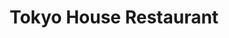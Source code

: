 ---
layout: place
title: "Tokyo House Restaurant"
permalink: /pennsylvania/hummelstown/tokyo-house-restaurant.html
stateAbbr: PA
stateName: Pennsylvania
cityName: Hummelstown
seo:
  name: "Tokyo House Restaurant"
  type: Restaurant
  links: https://www.tokyohousepa.com/
description: "Tokyo House Restaurant serves delicious sushi in Hummelstown, Pennsylvania. Try fresh Japanese dishes for a great dining experience. Available for takeout, delivery, lunch, and dinner."
place_id: ChIJ8VV33P67yIkRCohe7Sc8Aqw
photos:
  - name: >-
      places/ChIJ8VV33P67yIkRCohe7Sc8Aqw/photos/AeeoHcICzuagksRbEEsBv3x5T08ZXhHILeGbJ9nw4leaRqiq06lmQPTFMTcQ0oC_qjZk_wURoNS0oDmie3jiD6-owQH2YlU2mzuAeYegq5Ag_OtmzLXTrl6niYPF7bhDWHh7F-ujoZ_SndGDMvk3_HLobIFl3wo2UfFdW2RnrVN07GXmX91dk8_NLgzvk1_hjdt8nYt4VJk9YMioh-VhysVE4iektDY78hXyWf6mpjXpxZ-3Qh2ZOfm-LXrhLwzJyfwCi7acPREtF54UspIsnW9c23zydB9uAXER7H8H8OdSZGGcH-oVQeNw4tN5nndjh7LCmek9Yd5I-3fuSdNzCdJxJWp7fI5kyEkyy9LQOavOmTaOCC3UhQw0FAEFWnPyBertMfYlVU6uYfmHEVT_UeGZDuzmmVpdq_Pf7ensTTaXi_G_4Q
    widthPx: 4032
    heightPx: 3024
    authorAttributions:
      - displayName: Enzo Lopez
        uri: https://maps.google.com/maps/contrib/109999643669380076328
        photoUri: >-
          https://lh3.googleusercontent.com/a-/ALV-UjUUzC7NAm0-4HJP3waqUxwKvPldjcHY8G7vW96GrRiqh5gC1Lk=s100-p-k-no-mo
    flagContentUri: >-
      https://www.google.com/local/imagery/report/?cb_client=maps_api_places.places_api&image_key=!1e10!2sCIHM0ogKEICAgIC2rOaQJg&hl=en-US
    googleMapsUri: >-
      https://www.google.com/maps/place//data=!3m4!1e2!3m2!1sCIHM0ogKEICAgIC2rOaQJg!2e10!4m2!3m1!1s0x89c8bbfedc7755f1:0xac023c27ed5e880a
  - name: >-
      places/ChIJ8VV33P67yIkRCohe7Sc8Aqw/photos/AeeoHcLgN5pU0bKxtTzt9fOMjTCEizYz9BkqK0NxI0Bm1rrmxL_siyPi6ZEtGwJv9mh9gpfxAp5FcA4NvtsMJq5hmmzbmhbX_EJ7WPJec53QHBe5ZxBS3KurhIL-NAdakSUwryqFQfLha6CrfBkHBDPGBvhB4s629Er9_qnB_IJyBsChoZdamdtNMQ3oXfamVqcQLe_lmI2dMsRcvuq-WAVwZ_L0ou6ZlRkVM69v25kcSwuPPftcCshhkaZ_htiE--eK64mp3VsEGer8zDppV8xzbQTnZgOY4SoHtacaWneTtG68fpPrgqKjbPJe55_1-LVu9YpP4OXv2zZdvEIjrnqKOvTro9caDT-Qve3auzBIGcoChYLPVu-bqpdD8nXIBQJtEPvphbC5DylOPVWflDeWEP-eHWcvl5RY4g7AOlATnOZ-JA
    widthPx: 3024
    heightPx: 4032
    authorAttributions:
      - displayName: Amy
        uri: https://maps.google.com/maps/contrib/100056491432025219661
        photoUri: >-
          https://lh3.googleusercontent.com/a-/ALV-UjUb-QCPmsMhUHPLBiYbZQwibCapDdxPGJoGULDsCPwPwonx23Q=s100-p-k-no-mo
    flagContentUri: >-
      https://www.google.com/local/imagery/report/?cb_client=maps_api_places.places_api&image_key=!1e10!2sCIHM0ogKEICAgMDQxMH4Qg&hl=en-US
    googleMapsUri: >-
      https://www.google.com/maps/place//data=!3m4!1e2!3m2!1sCIHM0ogKEICAgMDQxMH4Qg!2e10!4m2!3m1!1s0x89c8bbfedc7755f1:0xac023c27ed5e880a
  - name: >-
      places/ChIJ8VV33P67yIkRCohe7Sc8Aqw/photos/AeeoHcJoRvyF1UA7nBbYA21sepUNvlq2egte5BF2fMzREk2_LIXX-WK5hYwevTul_joETxxxkL0JtIlj3Fa3nUARLCLCvBvWgKqmyuw_x9Gs90J6QFDrcyFWPguqHshODN_PiesHvu25HPN-fS7B2OcaXw-5B3TqabdyN96ySpBdxL_4wzGZA8A4Ott88pWy6T64KmXZnGDxQreI9ZeS9BS4_-pxmmLZGAZc-MFbIqo2sxUHvtTAHTMkOw2P5FMdKaWUrfDsdYMdIHpDOc1JsQWzQouEC0HiKx2HJgCL0wsceeGNYxgUG_4-T0Bzvx4Sk3jrudtLKXZUFmAvubBW7jEFl_vAgCxDe5UL-UlaBIuq5y9Y4GX3UTRQoXQp-LcyBRPe672mecot7GWQlOL7-t1ogLW3fDcYHeoIWwc6-JIl8sHedhQq
    widthPx: 4716
    heightPx: 3540
    authorAttributions:
      - displayName: L Han
        uri: https://maps.google.com/maps/contrib/113882967780914166666
        photoUri: >-
          https://lh3.googleusercontent.com/a/ACg8ocLLJqbfWI7GsFv70m1xh2OGRNX-re2igjt-_BKWU8jCEntvum8=s100-p-k-no-mo
    flagContentUri: >-
      https://www.google.com/local/imagery/report/?cb_client=maps_api_places.places_api&image_key=!1e10!2sCIHM0ogKEICAgICbs_LYoQE&hl=en-US
    googleMapsUri: >-
      https://www.google.com/maps/place//data=!3m4!1e2!3m2!1sCIHM0ogKEICAgICbs_LYoQE!2e10!4m2!3m1!1s0x89c8bbfedc7755f1:0xac023c27ed5e880a
  - name: >-
      places/ChIJ8VV33P67yIkRCohe7Sc8Aqw/photos/AeeoHcKgq6thEhZOgfFHUNDIwu-YsMSa7Q9vgzx2sCc42Qaf7APYJVwZYq6WzAWPSXPU2854TQqk6tEU61Sr1PJWw4Ah41yJHrJOwgwyLMq_AOdfKeyATTcAFc8hvq5fAbqSKuJ5KMTPkpBCWQdKZKsszNEfdytkwYijl35f7Byv5wCK6GjGMMlHWr_03x7CY02aRh1btPObeAWU7Q_kF1DqscB296f1x2PRn7e1eOJrahn85lRJ3gS2XHwE_C9GldQ8whNumk7pFvIVhfgs4Z7dU4vG1v7JCTQtXJj1H3_E0daCabwrEk_wpwG_hEvfH6zRglgDwxSopoK84-nQ76rus50vvv3E3EJPzsAdOVfi_jmIJdxHq3-A8QRecZlK2gDB_oUh7xnSwzqslWMqcXgDEJ5XOJQ_OkXAYreDXGSqJiHfxw
    widthPx: 4716
    heightPx: 3540
    authorAttributions:
      - displayName: L Han
        uri: https://maps.google.com/maps/contrib/113882967780914166666
        photoUri: >-
          https://lh3.googleusercontent.com/a/ACg8ocLLJqbfWI7GsFv70m1xh2OGRNX-re2igjt-_BKWU8jCEntvum8=s100-p-k-no-mo
    flagContentUri: >-
      https://www.google.com/local/imagery/report/?cb_client=maps_api_places.places_api&image_key=!1e10!2sCIHM0ogKEICAgICbs_LYYQ&hl=en-US
    googleMapsUri: >-
      https://www.google.com/maps/place//data=!3m4!1e2!3m2!1sCIHM0ogKEICAgICbs_LYYQ!2e10!4m2!3m1!1s0x89c8bbfedc7755f1:0xac023c27ed5e880a
  - name: >-
      places/ChIJ8VV33P67yIkRCohe7Sc8Aqw/photos/AeeoHcLt7kaemYYEOHZRX7fAW28jF7e39KWCjidtPU6jJyTwff5OlahdNbHGo2Y5s-uGXfAt8LcQM3yL-QcpaOSMpKIXU-hGVMTYpm_N1E6vYZP0aLwPU-tpRnX0Tf53A-aiwzyE2i9H3OnVgjPOFgaJ_88Tl6XUvs7jpDzNhkASBXDUiVJgOJnJ1XHWzLegMwliG061mYEGS7TW9vYgNjAoz0xKcwMYyFcNUX_bMgQ3vaNCh8jqW8oEwk7pQM5fsAeqMFMfgxvXTjbfF_EMF3nyUPztiLZxONV0W6tEFa7hIHx-3tPkEsp5sqWi_J8KSKM3rXU42t1wxvWOJWr6Hm_xwlnX9aUU0hLXoCDBSY_F8M9D9JN59K_Fyy5XmGloYUP-vzrYCD3hVaiNm8B7ea6TTNRpls90fGVYZ9eX45oQJGe1_Q
    widthPx: 4032
    heightPx: 3024
    authorAttributions:
      - displayName: Madzie Lawson
        uri: https://maps.google.com/maps/contrib/106172317129885261659
        photoUri: >-
          https://lh3.googleusercontent.com/a/ACg8ocL9TfXCXFPO8oneAaOLLtLli4CpIhwA4blwv29x7mg20eSCcA=s100-p-k-no-mo
    flagContentUri: >-
      https://www.google.com/local/imagery/report/?cb_client=maps_api_places.places_api&image_key=!1e10!2sCIHM0ogKEICAgIDP-dKANA&hl=en-US
    googleMapsUri: >-
      https://www.google.com/maps/place//data=!3m4!1e2!3m2!1sCIHM0ogKEICAgIDP-dKANA!2e10!4m2!3m1!1s0x89c8bbfedc7755f1:0xac023c27ed5e880a
  - name: >-
      places/ChIJ8VV33P67yIkRCohe7Sc8Aqw/photos/AeeoHcLRIVldYU-WeREUdGXPq8olCq66JFznajguv8rATb8oWvKB2omCIlRY23PdWmkMqiStNeh0zJBm_RRjpzqPP6fs_nm4nu3emAVldR55HCOUzi-QWlUl37eH5i7VdfEzNda60WBr8x-xJkeiZ39y6i5oPzFpL2YtBACnRsg3PSdbshO2gwK92DE8kgKipvd_O1961GBvCPpsov_AyPa_i8ITagDOSlTlH68_vZeWvJgi-GjK6bufT3bas6lTT3g6kdAeoXKBzBmswVxiGAdHqLp3mjFnckRzcgKWZFEYiPKDPmKtTDUlryC1-dczDy5lw4J1ijsO3l546mRZiWLYh25QZcPGOuOryziPEXpUFyCbjoGO7cDjfMgmZfkEA-1C0Hod063mQA_sp7OTMMF_d7ZuYCEOzmhdspVT59LeiayQrg
    widthPx: 4032
    heightPx: 3024
    authorAttributions:
      - displayName: Bonnie Balmer
        uri: https://maps.google.com/maps/contrib/111646961202745944869
        photoUri: >-
          https://lh3.googleusercontent.com/a-/ALV-UjWUmCqFuUCIceLlorY22qwzlKqdBoShBWKRCxKdkRkCu6I-gJoVVQ=s100-p-k-no-mo
    flagContentUri: >-
      https://www.google.com/local/imagery/report/?cb_client=maps_api_places.places_api&image_key=!1e10!2sCIHM0ogKEICAgIDplcmDOw&hl=en-US
    googleMapsUri: >-
      https://www.google.com/maps/place//data=!3m4!1e2!3m2!1sCIHM0ogKEICAgIDplcmDOw!2e10!4m2!3m1!1s0x89c8bbfedc7755f1:0xac023c27ed5e880a
  - name: >-
      places/ChIJ8VV33P67yIkRCohe7Sc8Aqw/photos/AeeoHcI0Hg6Zd8I09etBpF3ehH2CbRO-JbVuZJf7J3GkKKRyTwF9P3FCUiz75x4E4TdNUwUkpB3GAI7Bdlk1FsbXyS0fTYmEjdXGZXp68_G8Wp_sglTj8LvK7UuO6ndqXYBEgubflSBURdl8ZXUKz5sxrxOsoH8GJKp0bf9Zh1DnxhJ6GdpANiIXjcnrcBFwcjADExEyUYL9FEYhl9_S4oqMalUmWd67jj8qD1yvBTWBOCXTdRDbiaV0cCUjrrK9oGBXRW3Yd3Le85wbhEElEZJYHCyHltb2A0Abzzm7oVhsHdtBSkqSVWQo6hcr6It9DAO-H89nI4iBLANGH_LfBBckT6D4IrcqQAAUUFbiBfUrITNYOabPIl-L5J4Tes0e-Y5GKtBO_RxLYGCbJrw1rbdlFGmERJm0JY7007UVDhGKQLAtkZE
    widthPx: 3024
    heightPx: 4032
    authorAttributions:
      - displayName: Amy
        uri: https://maps.google.com/maps/contrib/100056491432025219661
        photoUri: >-
          https://lh3.googleusercontent.com/a-/ALV-UjUb-QCPmsMhUHPLBiYbZQwibCapDdxPGJoGULDsCPwPwonx23Q=s100-p-k-no-mo
    flagContentUri: >-
      https://www.google.com/local/imagery/report/?cb_client=maps_api_places.places_api&image_key=!1e10!2sCIHM0ogKEICAgMDQxMH4kgE&hl=en-US
    googleMapsUri: >-
      https://www.google.com/maps/place//data=!3m4!1e2!3m2!1sCIHM0ogKEICAgMDQxMH4kgE!2e10!4m2!3m1!1s0x89c8bbfedc7755f1:0xac023c27ed5e880a
  - name: >-
      places/ChIJ8VV33P67yIkRCohe7Sc8Aqw/photos/AeeoHcKQNlOmxVkJkh-Xw0Xi3Mnw81X3FlLEvDTwmAyzTiVvJJj_vRPNw-rqIQdoL2lSAZhSLhPx8FQdKwXn50Rgio9cGWmrU_MATDmvH8KL_c84sLE5bnGA7Svrzvus8W-xDqzr1XYHqda8bnBknRgdj_9s2KzBG3ioSDv4B6hXtIibbhxPVwqauM0lzmyS2XmFQA9ygNdrbZ8kcZRryraN3rK1NiO3SGp5E8kOmy1DK6J8uOggYToaBZveLJBgIMRlWAJyvpwDsVIN2GJFA1MXe7TgMPI5-62BbEr076C7KAVKPzWmviQEbv3EKfc29YoIoMhcLttSa3fwzQ5_9NPWlfsGaP9Rsl7QNzYu3n8iWQdjWhgkXwlkDY2ELh4Qw79dRSY6fmqrGkJDMdKTB6z00ROmhKAkT9sAGpJU5PwWIw_Z2A
    widthPx: 3024
    heightPx: 4032
    authorAttributions:
      - displayName: Enzo Lopez
        uri: https://maps.google.com/maps/contrib/109999643669380076328
        photoUri: >-
          https://lh3.googleusercontent.com/a-/ALV-UjUUzC7NAm0-4HJP3waqUxwKvPldjcHY8G7vW96GrRiqh5gC1Lk=s100-p-k-no-mo
    flagContentUri: >-
      https://www.google.com/local/imagery/report/?cb_client=maps_api_places.places_api&image_key=!1e10!2sCIHM0ogKEICAgIC2rOaQZg&hl=en-US
    googleMapsUri: >-
      https://www.google.com/maps/place//data=!3m4!1e2!3m2!1sCIHM0ogKEICAgIC2rOaQZg!2e10!4m2!3m1!1s0x89c8bbfedc7755f1:0xac023c27ed5e880a
  - name: >-
      places/ChIJ8VV33P67yIkRCohe7Sc8Aqw/photos/AeeoHcLIQ1IDOVRrcfEiJYmmOmkXJG4-Xm57dFo0xB3illQ44zBbl4dfC5o5njIdYoTkTdzTzi_ScAv0Fe2_lQHSx4Va0z8dLzrMecunsbtvD4j-hCGbOBBVygSSQM0G8nlQmww--GixOdYzUgJwpqAlN4bRLBBwHxMSHDnUGQFL5eesfh55ixumP0vfgehc5AaZl7kWN5NWL3mqxmCPDb-gtpaUOYat4zA8CopBNStk_vDXMy-V_nwjrtJkpCymmA-BUb4gInAPETvYi6lDoPdgLqu572L8jjbzyaiFipzHI6zqU6Pm0Alkkpt2qTNQokYm8rI6wFs0IQm3oQIWxnlulIi1WnwgbadBNEFfHSFK68hMaZkV8rYxNv5SCrB3zAVqdAo9K0Wpvxl1DHQu8aGJKitBXubzHKAn4E8jG-n5JPxBB1g
    widthPx: 4032
    heightPx: 3024
    authorAttributions:
      - displayName: Enzo Lopez
        uri: https://maps.google.com/maps/contrib/109999643669380076328
        photoUri: >-
          https://lh3.googleusercontent.com/a-/ALV-UjUUzC7NAm0-4HJP3waqUxwKvPldjcHY8G7vW96GrRiqh5gC1Lk=s100-p-k-no-mo
    flagContentUri: >-
      https://www.google.com/local/imagery/report/?cb_client=maps_api_places.places_api&image_key=!1e10!2sCIHM0ogKEICAgIC2rOaQxgE&hl=en-US
    googleMapsUri: >-
      https://www.google.com/maps/place//data=!3m4!1e2!3m2!1sCIHM0ogKEICAgIC2rOaQxgE!2e10!4m2!3m1!1s0x89c8bbfedc7755f1:0xac023c27ed5e880a
  - name: >-
      places/ChIJ8VV33P67yIkRCohe7Sc8Aqw/photos/AeeoHcKhC8gE73-9ykjSzSK6VxhQFNHB07xujQyrslYFnN8BHGlIy8Sis4f1Je0fegoBS7OYTBnocEeyGtj1LRc8E_nuHsF_lqW2uqKQ9c78cplGY-hdrWH_anxjw0suanjpRywRwhDrUETi8uKw6if80gVmwGliBZu6zLNMuWlZumukT-Cj3y_s2WFz5V8Uo3yUek3G2G3dxagSRPOS_3VBMeZqkPTw6au-zh2npjpzNcRBPXE6B3lOcSy7lT05q9SHGw0iOiSdkR7_1LvvSLRECqeB6OodqYlF5oXzXdO2R1KZfkjocms1_rAAalH5JrivRoC4euMboAxN2Lt0Ki1-CdxGP6IDnaFDYBIfsr8gsuDlL6DjcWbUHzIqrfcFORevQQcw2vofANakm403rv1Sir_6wkn_-uefJ6c36jPPz9Rf8A
    widthPx: 4032
    heightPx: 3024
    authorAttributions:
      - displayName: Madzie Lawson
        uri: https://maps.google.com/maps/contrib/106172317129885261659
        photoUri: >-
          https://lh3.googleusercontent.com/a/ACg8ocL9TfXCXFPO8oneAaOLLtLli4CpIhwA4blwv29x7mg20eSCcA=s100-p-k-no-mo
    flagContentUri: >-
      https://www.google.com/local/imagery/report/?cb_client=maps_api_places.places_api&image_key=!1e10!2sCIHM0ogKEICAgIDP-dKAVA&hl=en-US
    googleMapsUri: >-
      https://www.google.com/maps/place//data=!3m4!1e2!3m2!1sCIHM0ogKEICAgIDP-dKAVA!2e10!4m2!3m1!1s0x89c8bbfedc7755f1:0xac023c27ed5e880a
address: 1134 Mae St, Hummelstown, PA 17036, USA
street: 1134 Mae St
city: Hummelstown
state: PA
zip: '17036'
country: USA
neighborhood: null
latitude: '40.270017'
longitude: '-76.686188'
accessibility_options:
  wheelchairAccessibleParking: true
  wheelchairAccessibleEntrance: true
  wheelchairAccessibleRestroom: true
  wheelchairAccessibleSeating: true
business_status: OPERATIONAL
name: Tokyo House Restaurant
google_maps_links:
  directionsUri: >-
    https://www.google.com/maps/dir//''/data=!4m7!4m6!1m1!4e2!1m2!1m1!1s0x89c8bbfedc7755f1:0xac023c27ed5e880a!3e0
  placeUri: https://maps.google.com/?cid=12394535266660812810
  writeAReviewUri: >-
    https://www.google.com/maps/place//data=!4m3!3m2!1s0x89c8bbfedc7755f1:0xac023c27ed5e880a!12e1
  reviewsUri: >-
    https://www.google.com/maps/place//data=!4m4!3m3!1s0x89c8bbfedc7755f1:0xac023c27ed5e880a!9m1!1b1
  photosUri: >-
    https://www.google.com/maps/place//data=!4m3!3m2!1s0x89c8bbfedc7755f1:0xac023c27ed5e880a!10e5
primary_type: Japanese Restaurant
opening_hours:
  regular: null
  current: null
secondary_opening_hours:
  regular:
    weekdayDescriptions: null
    type: null
  current:
    weekdayDescriptions: null
    type: null
phone: (717) 520-1200
price_level: PRICE_LEVEL_MODERATE
price_range: $20 &ndash; $30
rating: '3.9'
rating_count: 112
website: https://www.tokyohousepa.com/
reviews:
  - name: >-
      places/ChIJ8VV33P67yIkRCohe7Sc8Aqw/reviews/ChdDSUhNMG9nS0VJQ0FnTURReE1INHZBRRAB
    relativePublishTimeDescription: a month ago
    rating: 3
    text:
      text: >-
        We were searching for some good hibachi and decided to try this place.
        The atmosphere is bland and run down. The sushi was pretty awful. The
        hibachi chicken was pretty decent. I would probably not go back. It was
        pricey for the quality of food. Lastly, there was no detailed bill. It
        was all just written on a piece of paper.
      languageCode: en
    originalText:
      text: >-
        We were searching for some good hibachi and decided to try this place.
        The atmosphere is bland and run down. The sushi was pretty awful. The
        hibachi chicken was pretty decent. I would probably not go back. It was
        pricey for the quality of food. Lastly, there was no detailed bill. It
        was all just written on a piece of paper.
      languageCode: en
    authorAttribution:
      displayName: Amy
      uri: https://www.google.com/maps/contrib/100056491432025219661/reviews
      photoUri: >-
        https://lh3.googleusercontent.com/a-/ALV-UjUb-QCPmsMhUHPLBiYbZQwibCapDdxPGJoGULDsCPwPwonx23Q=s128-c0x00000000-cc-rp-mo-ba4
    publishTime: '2025-03-09T00:36:02.184930Z'
    flagContentUri: >-
      https://www.google.com/local/review/rap/report?postId=ChdDSUhNMG9nS0VJQ0FnTURReE1INHZBRRAB&d=17924085&t=1
    googleMapsUri: >-
      https://www.google.com/maps/reviews/data=!4m6!14m5!1m4!2m3!1sChdDSUhNMG9nS0VJQ0FnTURReE1INHZBRRAB!2m1!1s0x89c8bbfedc7755f1:0xac023c27ed5e880a
  - name: >-
      places/ChIJ8VV33P67yIkRCohe7Sc8Aqw/reviews/ChZDSUhNMG9nS0VJQ0FnSURQLWVMTmNBEAE
    relativePublishTimeDescription: 4 months ago
    rating: 1
    text:
      text: >-
        I was SCAMMED!!


        I am VERY angry to say the least. So my fiance, our daughter, and I went
        here to get hibachi. We ordered a steak hibachi, salmon hibachi, a spicy
        salmon roll and a spicy crab roll.


        The man who did the hibachi was amazing, you could tell he loved his
        job.


        The waitress  however, she was very lack luster. We didn’t even bother
        ordering more than our water because she only checked on us once. Then
        by the end she put the check in front of us and didn’t even ask if we
        were done or anything. So we decided to just call it and pay. I put my
        card in and gave it back to her, I should have given it a better look
        but she charged us $93!!!!!


        So when I got the receipt I was in shock. I caught her attention when
        she passed by and asked for the paper she wrote our order on, which she
        never showed us. She went over to the cash register and calculated it.
        She still had my card meanwhile and voided the 93, and charged me 68.35.
        Which was still wrong but I had had enough at this point. We did tip
        because of the guy who did our hibachi. So we ended paying 80. BUT when
        walking out, on her register I saw 63.28 which was the actual total for
        our food after looking at all the prices online. I understand tax but
        there’s no way it could be an extra 5$. I am DISGUSTED. I  was almost
        SCAMMED out of more money!! I feel scammed to have even paid 80!!! It
        was no honest mistake either. You don’t just overcharge someone and do
        it again. She would have let us walk away knowing we over paid.

        I put a picture of both the hibachi guy and our waitress.
      languageCode: en
    originalText:
      text: >-
        I was SCAMMED!!


        I am VERY angry to say the least. So my fiance, our daughter, and I went
        here to get hibachi. We ordered a steak hibachi, salmon hibachi, a spicy
        salmon roll and a spicy crab roll.


        The man who did the hibachi was amazing, you could tell he loved his
        job.


        The waitress  however, she was very lack luster. We didn’t even bother
        ordering more than our water because she only checked on us once. Then
        by the end she put the check in front of us and didn’t even ask if we
        were done or anything. So we decided to just call it and pay. I put my
        card in and gave it back to her, I should have given it a better look
        but she charged us $93!!!!!


        So when I got the receipt I was in shock. I caught her attention when
        she passed by and asked for the paper she wrote our order on, which she
        never showed us. She went over to the cash register and calculated it.
        She still had my card meanwhile and voided the 93, and charged me 68.35.
        Which was still wrong but I had had enough at this point. We did tip
        because of the guy who did our hibachi. So we ended paying 80. BUT when
        walking out, on her register I saw 63.28 which was the actual total for
        our food after looking at all the prices online. I understand tax but
        there’s no way it could be an extra 5$. I am DISGUSTED. I  was almost
        SCAMMED out of more money!! I feel scammed to have even paid 80!!! It
        was no honest mistake either. You don’t just overcharge someone and do
        it again. She would have let us walk away knowing we over paid.

        I put a picture of both the hibachi guy and our waitress.
      languageCode: en
    authorAttribution:
      displayName: Madzie Lawson
      uri: https://www.google.com/maps/contrib/106172317129885261659/reviews
      photoUri: >-
        https://lh3.googleusercontent.com/a/ACg8ocL9TfXCXFPO8oneAaOLLtLli4CpIhwA4blwv29x7mg20eSCcA=s128-c0x00000000-cc-rp-mo
    publishTime: '2024-12-04T00:00:54.896867Z'
    flagContentUri: >-
      https://www.google.com/local/review/rap/report?postId=ChZDSUhNMG9nS0VJQ0FnSURQLWVMTmNBEAE&d=17924085&t=1
    googleMapsUri: >-
      https://www.google.com/maps/reviews/data=!4m6!14m5!1m4!2m3!1sChZDSUhNMG9nS0VJQ0FnSURQLWVMTmNBEAE!2m1!1s0x89c8bbfedc7755f1:0xac023c27ed5e880a
  - name: >-
      places/ChIJ8VV33P67yIkRCohe7Sc8Aqw/reviews/ChZDSUhNMG9nS0VJQ0FnSUNic19MWVFREAE
    relativePublishTimeDescription: 8 months ago
    rating: 5
    text:
      text: >-
        The restaurant is next to a supermarket. So there are plenty free
        parking. Recommend to come after a whole day at the Hershey’s Park. The
        servings are large. Both the kids’ meal and the regular meal.


        We only tried the Black Dragon roll and the TNT roll. Recommend both of
        them. The ell combo is worth to try, eel is fresh, soft, and tender.
        Kids’ meal is large, enough for an adult in my opinion.


        The service people are nice to us… they also speak mandarin and
        recommended us several food options.


        We will come back whenever we go to the Hershey park.
      languageCode: en
    originalText:
      text: >-
        The restaurant is next to a supermarket. So there are plenty free
        parking. Recommend to come after a whole day at the Hershey’s Park. The
        servings are large. Both the kids’ meal and the regular meal.


        We only tried the Black Dragon roll and the TNT roll. Recommend both of
        them. The ell combo is worth to try, eel is fresh, soft, and tender.
        Kids’ meal is large, enough for an adult in my opinion.


        The service people are nice to us… they also speak mandarin and
        recommended us several food options.


        We will come back whenever we go to the Hershey park.
      languageCode: en
    authorAttribution:
      displayName: L Han
      uri: https://www.google.com/maps/contrib/113882967780914166666/reviews
      photoUri: >-
        https://lh3.googleusercontent.com/a/ACg8ocLLJqbfWI7GsFv70m1xh2OGRNX-re2igjt-_BKWU8jCEntvum8=s128-c0x00000000-cc-rp-mo-ba5
    publishTime: '2024-07-29T18:32:27.630851Z'
    flagContentUri: >-
      https://www.google.com/local/review/rap/report?postId=ChZDSUhNMG9nS0VJQ0FnSUNic19MWVFREAE&d=17924085&t=1
    googleMapsUri: >-
      https://www.google.com/maps/reviews/data=!4m6!14m5!1m4!2m3!1sChZDSUhNMG9nS0VJQ0FnSUNic19MWVFREAE!2m1!1s0x89c8bbfedc7755f1:0xac023c27ed5e880a
  - name: >-
      places/ChIJ8VV33P67yIkRCohe7Sc8Aqw/reviews/ChdDSUhNMG9nS0VJQ0FnSURfOVlEdXdnRRAB
    relativePublishTimeDescription: 2 months ago
    rating: 5
    text:
      text: >-
        Amazing experience! Truly wonderful! Great food and amazing staff. We
        came here as a team and had a blast. It is BYOB but there is a liquor
        store next door! The funniest staff in the whole entire state of
        Pennsylvania! Highly recommend!!! Yum!
      languageCode: en
    originalText:
      text: >-
        Amazing experience! Truly wonderful! Great food and amazing staff. We
        came here as a team and had a blast. It is BYOB but there is a liquor
        store next door! The funniest staff in the whole entire state of
        Pennsylvania! Highly recommend!!! Yum!
      languageCode: en
    authorAttribution:
      displayName: Victoria Valentino
      uri: https://www.google.com/maps/contrib/102987843958243811661/reviews
      photoUri: >-
        https://lh3.googleusercontent.com/a-/ALV-UjWbKrSW8Te3sOlFAjFyL1ninaFgGRkK7wrcWp7I9YniaWOMl3cj=s128-c0x00000000-cc-rp-mo
    publishTime: '2025-01-26T01:06:54.987529Z'
    flagContentUri: >-
      https://www.google.com/local/review/rap/report?postId=ChdDSUhNMG9nS0VJQ0FnSURfOVlEdXdnRRAB&d=17924085&t=1
    googleMapsUri: >-
      https://www.google.com/maps/reviews/data=!4m6!14m5!1m4!2m3!1sChdDSUhNMG9nS0VJQ0FnSURfOVlEdXdnRRAB!2m1!1s0x89c8bbfedc7755f1:0xac023c27ed5e880a
  - name: >-
      places/ChIJ8VV33P67yIkRCohe7Sc8Aqw/reviews/ChZDSUhNMG9nS0VJQ0FnTUNnbkpUT01BEAE
    relativePublishTimeDescription: a month ago
    rating: 2
    text:
      text: >-
        Was sat immediately and ordered quickly. My girlfriend and I both order
        hibachi, and our soup and salad came out within 10 minutes. It took
        another 30-40 minutes to get our meals.


        From when we get our soup and salad to when we got our meals, no one
        checked on us, and our drinks were finished before we got our meals.


        When we got our meals, my tuna was dry and overcooked, and there were no
        sauces (aside from soy sauce) to cut the dryness. My girlfriend got the
        lobster, scallop, shrimp hibachi and she said some pieces were cold.


        After being served we did not get refills on drinks. Had to ask for the
        check and never got our box.


        My girlfriend noted that our server, a young boy, seemed to be left
        alone in his duties, which might explain the service.
      languageCode: en
    originalText:
      text: >-
        Was sat immediately and ordered quickly. My girlfriend and I both order
        hibachi, and our soup and salad came out within 10 minutes. It took
        another 30-40 minutes to get our meals.


        From when we get our soup and salad to when we got our meals, no one
        checked on us, and our drinks were finished before we got our meals.


        When we got our meals, my tuna was dry and overcooked, and there were no
        sauces (aside from soy sauce) to cut the dryness. My girlfriend got the
        lobster, scallop, shrimp hibachi and she said some pieces were cold.


        After being served we did not get refills on drinks. Had to ask for the
        check and never got our box.


        My girlfriend noted that our server, a young boy, seemed to be left
        alone in his duties, which might explain the service.
      languageCode: en
    authorAttribution:
      displayName: Alex Lopez
      uri: https://www.google.com/maps/contrib/115506925917480498300/reviews
      photoUri: >-
        https://lh3.googleusercontent.com/a-/ALV-UjWAiE9l3vKeQeJa-uvhNC5JdDIJnPo3lSHzOWbyI0cF0Yir75r2=s128-c0x00000000-cc-rp-mo-ba2
    publishTime: '2025-02-15T01:07:37.274871Z'
    flagContentUri: >-
      https://www.google.com/local/review/rap/report?postId=ChZDSUhNMG9nS0VJQ0FnTUNnbkpUT01BEAE&d=17924085&t=1
    googleMapsUri: >-
      https://www.google.com/maps/reviews/data=!4m6!14m5!1m4!2m3!1sChZDSUhNMG9nS0VJQ0FnTUNnbkpUT01BEAE!2m1!1s0x89c8bbfedc7755f1:0xac023c27ed5e880a
parking_options:
  freeParkingLot: true
  freeStreetParking: true
payment_options:
  acceptsCreditCards: true
  acceptsDebitCards: true
  acceptsCashOnly: false
allow_dogs: null
curbside_pickup: false
delivery: true
dine_in: true
good_for_children: true
good_for_groups: true
good_for_sports: false
live_music: false
menu_for_children: null
outdoor_seating: false
reservable: true
restroom: true
serves_beer: null
serves_breakfast: null
serves_brunch: false
serves_cocktails: null
serves_coffee: null
serves_dinner: true
serves_dessert: true
serves_lunch: true
serves_vegetarian_food: true
serves_wine: null
takeout: true
summary: null

---